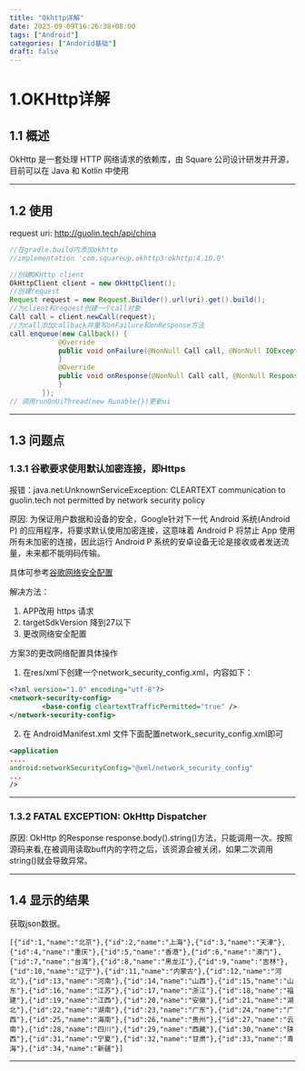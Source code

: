 ```yaml
---
title: "Okhttp详解"
date: 2023-09-09T16:26:38+08:00
tags: ["Android"]
categories: ["Andorid基础"]
draft: false
---
```


# 1.OKHttp详解

## 1.1 概述
OkHttp 是一套处理 HTTP 网络请求的依赖库，由 Square 公司设计研发并开源，目前可以在 Java 和 Kotlin 中使用

---

## 1.2 使用

request uri: http://guolin.tech/api/china  

```java
//在gradle.build内添加okhttp
//implementation 'com.squareup.okhttp3:okhttp:4.10.0'

//创建OKHttp client 
OkHttpClient client = new OkHttpClient();
//创建request
Request request = new Request.Builder().url(uri).get().build();
//为client和request创建一个call对象
Call call = client.newCall(request);
//为call添加callback并重写onFailure和onResponse方法
call.enqueue(new Callback() {
            @Override
            public void onFailure(@NonNull Call call, @NonNull IOException e){
            }
            @Override
            public void onResponse(@NonNull Call call, @NonNull Response response) throws IOException {
            }
        });
// 调用runOnUiThread(new Runable{})更新ui
```

---

## 1.3 问题点
### 1.3.1 谷歌要求使用默认加密连接，即Https
报错：java.net.UnknownServiceException: CLEARTEXT communication to guolin.tech not permitted by network security policy

原因: 为保证用户数据和设备的安全，Google针对下一代 Android 系统(Android P) 的应用程序，将要求默认使用加密连接，这意味着 Android P 将禁止 App 使用所有未加密的连接，因此运行 Android P 系统的安卓设备无论是接收或者发送流量，未来都不能明码传输。

具体可参考[谷歌网络安全配置](https://developer.android.google.cn/training/articles/security-config?hl=zh_cn)

解决方法：  
1. APP改用 https 请求
2. targetSdkVersion 降到27以下
3. 更改网络安全配置

方案3的更改网络配置具体操作
1. 在res/xml下创建一个network_security_config.xml，内容如下：
```xml
<?xml version="1.0" encoding="utf-8"?>
<network-security-config>
        <base-config cleartextTrafficPermitted="true" />
</network-security-config>
```

2. 在 AndroidManifest.xml 文件下面配置network_security_config.xml即可
```xml
<application  
....
android:networkSecurityConfig="@xml/network_security_config"   
...   
/>
```

---

### 1.3.2 FATAL EXCEPTION: OkHttp Dispatcher
原因: OkHttp 的Response response.body().string()方法，只能调用一次。按照源码来看,在被调用读取buff内的字符之后，该资源会被关闭，如果二次调用string()就会导致异常。

---

## 1.4 显示的结果
获取json数据。 
```text
[{"id":1,"name":"北京"},{"id":2,"name":"上海"},{"id":3,"name":"天津"},{"id":4,"name":"重庆"},{"id":5,"name":"香港"},{"id":6,"name":"澳门"},{"id":7,"name":"台湾"},{"id":8,"name":"黑龙江"},{"id":9,"name":"吉林"},{"id":10,"name":"辽宁"},{"id":11,"name":"内蒙古"},{"id":12,"name":"河北"},{"id":13,"name":"河南"},{"id":14,"name":"山西"},{"id":15,"name":"山东"},{"id":16,"name":"江苏"},{"id":17,"name":"浙江"},{"id":18,"name":"福建"},{"id":19,"name":"江西"},{"id":20,"name":"安徽"},{"id":21,"name":"湖北"},{"id":22,"name":"湖南"},{"id":23,"name":"广东"},{"id":24,"name":"广西"},{"id":25,"name":"海南"},{"id":26,"name":"贵州"},{"id":27,"name":"云南"},{"id":28,"name":"四川"},{"id":29,"name":"西藏"},{"id":30,"name":"陕西"},{"id":31,"name":"宁夏"},{"id":32,"name":"甘肃"},{"id":33,"name":"青海"},{"id":34,"name":"新疆"}]
```

---
